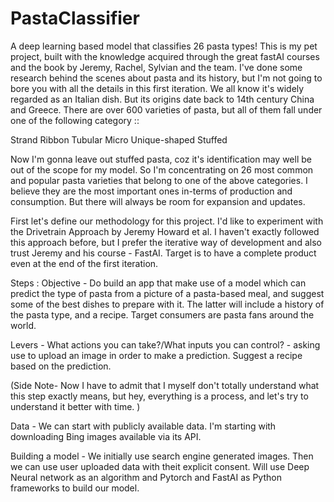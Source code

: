 # PastaClassifier
A deep learning based model that classifies 26 pasta types!
This is my pet project, built with the knowledge acquired through the great fastAI courses and the book by Jeremy, Rachel, Sylvian and the team.
I've done some research behind the scenes about pasta and its history, but I'm not going to bore you with all the details in this first iteration. We all know it's widely regarded as an Italian dish. But its origins date back to 14th century China and Greece. There are over 600 varieties of pasta, but all of them fall under one of the following category ::

Strand
Ribbon
Tubular
Micro
Unique-shaped
Stuffed

Now I'm gonna leave out stuffed pasta, coz it's identification may well be out of the scope for my model. So I'm concentrating on 26 most common and popular pasta varieties that belong to one of the above categories. I believe they are the most important ones in-terms of production and consumption. But there will always be room for expansion and updates.

First let's define our methodology for this project. I'd like to experiment with the Drivetrain Approach by Jeremy Howard et al. I haven't exactly followed this approach before, but I prefer the iterative way of development and also trust Jeremy and his course - FastAI.
Target is to have a complete product even at the end of the first iteration.

Steps :
Objective - Do build an app that make use of a model which can predict the type of pasta from a picture of a pasta-based meal, and suggest some of the best dishes to prepare with it. The latter will include a history of the pasta type, and a recipe. Target consumers are pasta fans around the world.

Levers - What actions you can take?/What inputs you can control? - asking use to upload an image in order to make a prediction. Suggest a recipe based on the prediction.

(Side Note- Now I have to admit that I myself don't totally understand what this step exactly means, but hey, everything is a process, and let's try to understand it better with time. )

Data - We can start with publicly available data. I'm starting with downloading Bing images available via its API.

Building a model - We initially use search engine generated images. Then we can use user uploaded data with theit explicit consent. Will use Deep Neural network as an algorithm and Pytorch and FastAI as Python frameworks to build our model.



